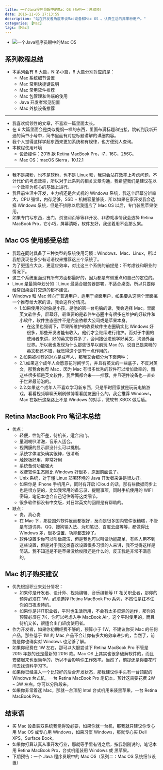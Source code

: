 ```yaml
---
title: 一个Java程序员眼中的Mac OS（系列一：总纲领）
date: 2016-11-05 17:13:59
description: "站在开发者角度来谈Mac设备和Mac OS 。认真生活的非果粉用户。"
categories: [Mac]
tags: [Mac]
---
```



<!-- more -->


- ![一个Java程序员眼中的Mac OS](http://img.youmeek.com/2016/Mac-introduction.jpg)



## 系列教程总结


- 本系列会有 6 大篇，N 多小篇，6 大篇分别对应的是：
    - Mac 系统细节设置
    - Mac 常用快捷键说明
    - Mac 常用软件推荐
    - Mac 包管理和终端的使用
    - Java 开发者常见配置
    - Mac 外接设备推荐

------------

- 我喜欢纲领性的文章，不喜欢一篇里面太长。
- 在 6 大篇里面会是类似提纲一样的东西，里面布满标题和链接，跳转到我新开通的简书小号中，简书里面有对应标题讲解的详细内容。
- 我个人觉得这样学起东西来更加系统和有规律，也方便别人查询。
- 本教程使用环境
    - 设备硬件：2015 款 Retina MacBook Pro，i7，16G，256G。
    - Mac OS：macOS Sierra，10.12.1

------------

- 我不是果粉，也不是软粉，也不是 Linux 粉，我只会站在效率上考虑问题，不计代价的考虑效率，所以对于此系列的相关文章沟通，我希望我们是建议在以一个效率为核心的基础上进行。
- 我目前生活中开发，主力机还是台式机的 Windows 系统，我这个屏幕分辨率大，CPU 强悍，内存足够，SSD + 机械容量够装，所以如果在家开发我会选择 Windows 系统，但是不排除以后我适应了 Mac OS 以后，专门装黑苹果使用。
- 如果专门写东西，出门，浏览网页等等非开发、非游戏事情我会选择 Retina MacBook Pro，它小巧，屏幕清晰，软件友好，我坐着用不会那么累。



## Mac OS 使用感受总结

- 我现在同时具备了三种类型的系统使用习惯：Windows、Mac、Linux，所以我想我现在多少有话语权来推荐这三个系统了。
- 为了更适应大众，更适应效率，对比这三个系统的前提是：不考虑钱和职业的情况下。
- 这三个系统里面没有所有方面都最好的，因为都是有侧重点和自己的定位的。
- Linux 是最简单划分的：Linux 最适合服务器部署，不适合桌面，所以只要你经常跟桌面打交道的都不建议。
- Windows 和 Mac 倾向于普通用户，适用于桌面用户，如果要从这两个里面挑一个推荐给大家的话，我会这样分情况。
    - 1.如果使用的对象是小孩，是他的第一台电脑的话，我会选择 Mac。里面英文软件多，屏幕好，最重要的是软件生态圈中有很多在维护的好软件和小软件，软件生态圈并不是完全依赖大公司或是苹果本身。
        - 在这里也强调下，苹果所维护的收费软件生态圈确实比 Windows 好很多，那些开发者能有收入，他们才会继续进行维护。而对于中国的使用者来讲，好的英文软件多了，会间接促进他学好英文，沟通外面世界。所以我也发现为什么那些很早以前玩 Mac 的，说自己是果粉的英文都还不错，我觉得这个是有一点作用的。
    - 2.如果被推荐的对方是成年人，那我又会细分为下面两种：
    - 2.1.如果这个成年人会愿意花时间学习，并且有英文的一些底子，不反对英文，那我会推荐 Mac，因为 Mac 有很多优秀的软件可以增加效率的，而这些很多都是英文软件，我后面都会来一一推荐，并且硬件设备也一直处于世界最前沿的。
    - 2.2.如果这个成年人不喜欢学习新东西，只是平时回家就是玩玩电脑游戏，看看视频聊聊天刷刷微博看看朋友圈什么的，我会推荐 Windows，Mac 在娱乐这条路上不是 Windows 的对手，微软有 XBOX 做后盾。


## Retina MacBook Pro 笔记本总结

- 优点：
    - 轻便，性能不差，待机长，适合出门。
    - 量测喇叭清澈，音乐人适合。
    - 视网膜的显示屏没什么可以挑剔。
    - 系统字体渲染确实很棒，很清晰
    - 触摸板好用，非常好用
    - 系统备份功能强大
    - 收费软件生态圈比 Windows 好很多，原因前面说了。
    - Unix 系统，对于懂 Linux 部署环境的 Java 开发者来讲是很友好。
    - 如果你是 iPhone 手机用户，同时有开启 iCloud 的话，那有些数据同步上也是很方便的，比如我常用的备忘录、提醒事项，同时手机使用的 WIFI 密码，笔记本也会自己记住等等这类细节。
    - 很多软件都没有中文版，对日常英文的回顾是有帮助的。
- 缺点：
    - 贵，真心贵
    - 在 Mac 下，那些国外软件反而都很好，反而是很多国内软件很糟糕，不管是有道词典、QQ、搜狗输入法、为知笔记、百度云盘等等，都做得比 Windows 差，很多设置、功能都去掉了。
    - 软件设置少你可以叫做简洁，但是我也可以叫做功能简单，有些人用不到这些设置，但是对于我这类喜欢设置很多习惯的人来讲，我不觉得这样是简洁。我不知道是不是苹果没给权限还是什么的，反正我是非常不满意的。


## Mac 机子购买建议

- 优先根据职业来划分情况：
    - 如果你是开发者、设计师、视频编辑、音乐编辑等 IT 相关职业者，那你的预算必须在 1W，必须选择 Retina MacBook Pro 系列，不然怕是扛不住你的日夜虐待的。
    - 如果你是非IT职业者，平时也生活所用，不会有太多资源的运作，那你的预算必须在 7K，你可以考虑入手 MacBook Air，这个平时使用的，而且待机又长，很适合出门轻度使用者。
- 作为开发者，如果你初期经费不够的，预算小于 1W，不建议你买 Mac 的任何产品，那些低于 1W 的 Mac 产品不会让你有多大的效率进步的，当然了，前提是你也确实对 Windows 也足够了解。
- 如果你经费在 1W 左右，那可以大胆尝试下 Retina MacBook Pro 不管是 2015 年款的还是最新的 2016 款。Mac OS 上其实也很多破解软件的，而且安装起来也很简单的，所以不会影响你工作效率。当然了，前提还是你要花时间去找资料学习下。
- 如果你已经进入一个比较好的后台开发状态，那我建议你手头有一台顶配的 Windows 台式机，一台 Retina MacBook Pro 笔记本。预计这需要花费 2W ~ 3W 左右，你可以分阶段来。
- 如果你非常着迷 Mac，那就一台顶配 Intel 台式机用来装黑苹果，一台 Retina MacBook Pro。

     
## 结束语

- 买 Mac 设备装双系统我觉得没必要，如果你就一台机，那我就只建议你专心用 Mac OS 或专心用 Windows，如果习惯 Windows，那就专心买 Dell XPS，Surface Book。
- 如果你打算认真从事开发行业，那就等手里有钱之后，按我刚刚说的，笔记本用 Retina MacBook Pro，台式机组装用 Windows 或 黑苹果。
- 下期预告：一个 Java 程序员眼中的 Mac OS（系列二：Mac OS 系统细节设置）
